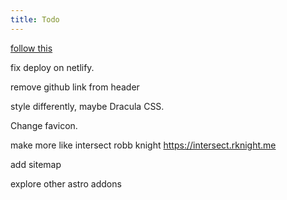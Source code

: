```yaml
---
title: Todo
---
```


[follow this](https://starlight.astro.build/getting-started/)

fix deploy on netlify.

remove github link from header

style differently, maybe Dracula CSS.

Change favicon.

make more like intersect robb knight https://intersect.rknight.me

add sitemap

explore other astro addons
